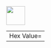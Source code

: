 <html>
<body>
  <title> Hex Values </title>
  <img src='https://images.pexels.com/photos/3230266/pexels-photo-3230266.jpeg?auto=compress&cs=tinysrgb&w=1260&h=750&dpr=1' width= '50' height= '50'>
  <table>
    <tr><td>Hex Value= </td></tr>
  </table>
</body>
</html>
